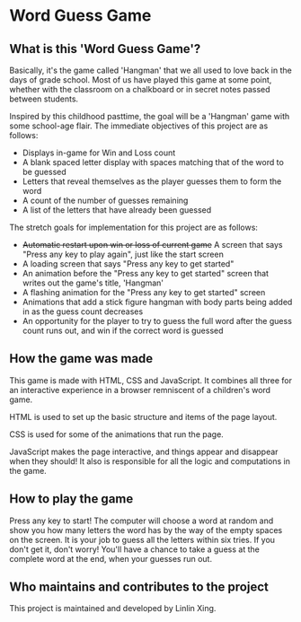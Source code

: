 # Word Guess Game

## What is this 'Word Guess Game'?

Basically, it's the game called 'Hangman' that we all used to love back in the days of grade school. Most of us have played this game at some point, whether with the classroom on a chalkboard or in secret notes passed between students.

Inspired by this childhood pasttime, the goal will be a 'Hangman' game with some school-age flair. The immediate objectives of this project are as follows:

- Displays in-game for Win and Loss count
- A blank spaced letter display with spaces matching that of the word to be guessed
- Letters that reveal themselves as the player guesses them to form the word
- A count of the number of guesses remaining
- A list of the letters that have already been guessed

The stretch goals for implementation for this project are as follows:

- ~~Automatic restart upon win or loss of current game~~ A screen that says "Press any key to play again", just like the start screen
- A loading screen that says "Press any key to get started"
- An animation before the "Press any key to get started" screen that writes out the game's title, 'Hangman'
- A flashing animation for the "Press any key to get started" screen
- Animations that add a stick figure hangman with body parts being added in as the guess count decreases
- An opportunity for the player to try to guess the full word after the guess count runs out, and win if the correct word is guessed

## How the game was made

This game is made with HTML, CSS and JavaScript. It combines all three for an interactive experience in a browser remniscent of a children's word game.

HTML is used to set up the basic structure and items of the page layout.

CSS is used for some of the animations that run the page.

JavaScript makes the page interactive, and things appear and disappear when they should! It also is responsible for all the logic and computations in the game.

## How to play the game

Press any key to start! The computer will choose a word at random and show you how many letters the word has by the way of the empty spaces on the screen. It is your job to guess all the letters within six tries. If you don't get it, don't worry! You'll have a chance to take a guess at the complete word at the end, when your guesses run out.

## Who maintains and contributes to the project

This project is maintained and developed by Linlin Xing.
